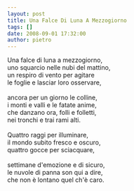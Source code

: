 ```yaml
---
layout: post
title: Una Falce Di Luna A Mezzogiorno
tags: []
date: 2008-09-01 17:32:00
author: pietro
---
```

Una falce di luna a mezzogiorno,<br/>uno squarcio nelle nubi del mattino,<br/>un respiro di vento per agitare<br/>le foglie e lasciar loro osservare,<br/><br/>ancora per un giorno le colline,<br/>i monti e valli e le fatate anime,<br/>che danzano ora, folli e folletti,<br/>nei tronchi e trai rami alti.<br/><br/>Quattro raggi per illuminare,<br/>il mondo subito fresco e oscuro,<br/>quattro gocce per sciacquare,<br/><br/>settimane d'emozione e di sicuro,<br/>le nuvole di panna son qui a dire,<br/>che non è lontano quel ch'è caro.
